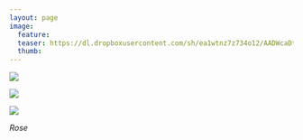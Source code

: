 ```yaml
---
layout: page
image:
  feature:
  teaser: https://dl.dropboxusercontent.com/sh/ea1wtnz7z734o12/AADWcaDtAXxwWtN6AcZGxgLVa/luontokuvat/kes%C3%A4/9/DS36673-245px.jpg
  thumb:
---
```


[![](https://dl.dropboxusercontent.com/sh/ea1wtnz7z734o12/AAB19Q1DwjiJcMGMGgjp2I70a/luontokuvat/kes%C3%A4/9/DS36678-800px.jpg)](https://dl.dropboxusercontent.com/sh/ea1wtnz7z734o12/AABQKt8d9rrLJolhCvUfluxna/luontokuvat/kes%C3%A4/9/DS36678.jpg)

[![](https://dl.dropboxusercontent.com/sh/ea1wtnz7z734o12/AABL5UXJX1S_Iuy4D1ju-ccCa/luontokuvat/kes%C3%A4/9/DS36674-800px.jpg)](https://dl.dropboxusercontent.com/sh/ea1wtnz7z734o12/AABSXwKWZhQgZCy4H-mpBaRAa/luontokuvat/kes%C3%A4/9/DS36674.jpg)

[![](https://dl.dropboxusercontent.com/sh/ea1wtnz7z734o12/AACQDzc0_Evg5Niq_eC0hk6la/luontokuvat/kes%C3%A4/9/DS36673-800px.jpg)](https://dl.dropboxusercontent.com/sh/ea1wtnz7z734o12/AACxoYHahQphm53iY0R8XKqIa/luontokuvat/kes%C3%A4/9/DS36673.jpg)

*Rose*
